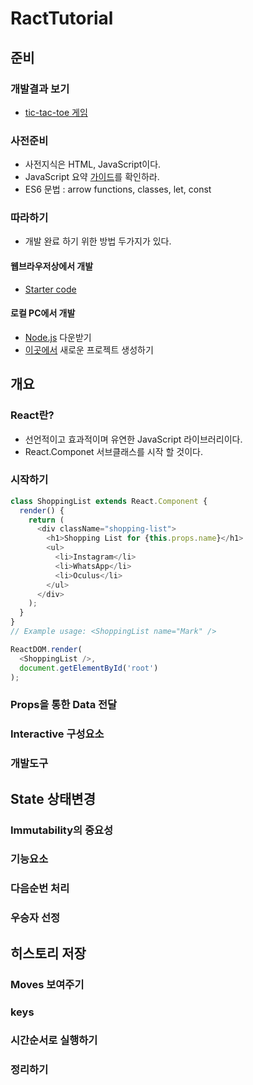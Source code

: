 # RactTutorial

## 준비
### 개발결과 보기 
* [tic-tac-toe 게임](https://codepen.io/gaearon/pen/gWWZgR?editors=001)
### 사전준비 
* 사전지식은 HTML, JavaScript이다.
* JavaScript 요약 [가이드](https://developer.mozilla.org/en-US/docs/Web/JavaScript/A_re-introduction_to_JavaScript)를 확인하라. 
* ES6 문법 : arrow functions, classes, let, const 
 
### 따라하기 
* 개발 완료 하기 위한 방법 두가지가 있다.
#### 웹브라우저상에서 개발
* [Starter code](https://codepen.io/gaearon/pen/oWWQNa?editors=0010)
#### 로컬 PC에서 개발
* [Node.js](https://nodejs.org/en/) 다운받기
* [이곳에서](https://reactjs.org/docs/installation.html#creating-a-new-application) 새로운 프로젝트 생성하기 

## 개요 
### React란?
* 선언적이고 효과적이며 유연한 JavaScript 라이브러리이다.
* React.Componet 서브클래스를 시작 할 것이다. 
### 시작하기 
```javascript
class ShoppingList extends React.Component {
  render() {
    return (
      <div className="shopping-list">
        <h1>Shopping List for {this.props.name}</h1>
        <ul>
          <li>Instagram</li>
          <li>WhatsApp</li>
          <li>Oculus</li>
        </ul>
      </div>
    );
  }
}
// Example usage: <ShoppingList name="Mark" />

ReactDOM.render(
  <ShoppingList />,
  document.getElementById('root')
);
```

### Props을 통한 Data 전달
### Interactive 구성요소
### 개발도구

## State 상태변경 
### Immutability의 중요성 
### 기능요소 
### 다음순번 처리 
### 우승자 선정

## 히스토리 저장
### Moves 보여주기 
### keys
### 시간순서로 실행하기 
### 정리하기 




